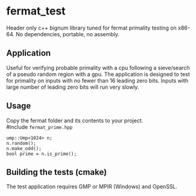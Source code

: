 # fermat_test
Header only c++ bignum library tuned for fermat primality testing on x86-64.  No dependencies, portable, no assembly.

## Application
Useful for verifying probable primality with a cpu following a sieve/search of a pseudo random region with a gpu. 
The application is designed to test for primality on inputs with no fewer than 16 leading zero bits.  Inputs with large number of leading zero bits will run very slowly. 

## Usage
Copy the fermat folder and its contents to your project.  
#include `fermat_prime.hpp`
```
ump::Ump<1024> n;
n.random();
n.make_odd();
bool prime = n.is_prime();
```
## Building the tests (cmake)
The test application requires GMP or MPIR (Windows) and OpenSSL. 




